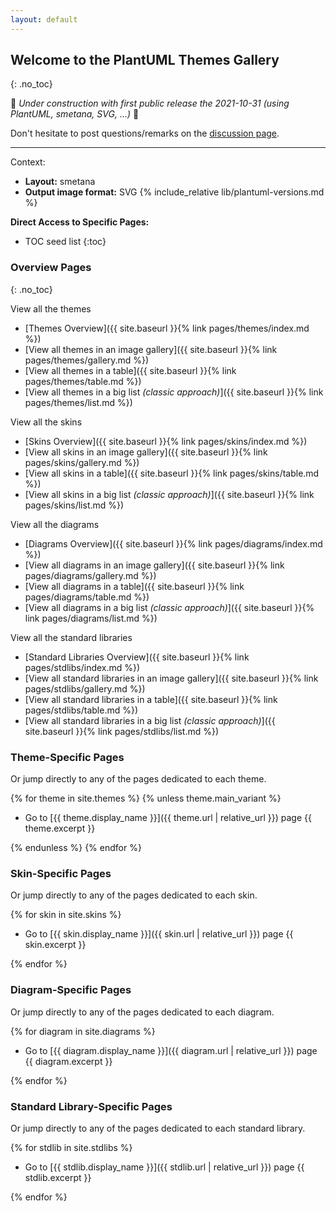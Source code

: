 ```yaml
---
layout: default
---
```

## Welcome to the PlantUML Themes Gallery
{: .no_toc}

🚧 _Under construction with first public release the 2021-10-31 (using PlantUML, smetana, SVG, ...)_ 🚧

Don't hesitate to post questions/remarks on the [discussion page](https://github.com/The-Lum/puml-themes-gallery/discussions).

---

Context:

- **Layout:** smetana
- **Output image format:** SVG
{% include_relative lib/plantuml-versions.md %}

**Direct Access to Specific Pages:**

* TOC seed list
{:toc}

### Overview Pages
{: .no_toc}

View all the themes

* [Themes Overview]({{ site.baseurl }}{% link pages/themes/index.md %})
* [View all themes in an image gallery]({{ site.baseurl }}{% link pages/themes/gallery.md %})
* [View all themes in a table]({{ site.baseurl }}{% link pages/themes/table.md %})
* [View all themes in a big list _(classic approach)_]({{ site.baseurl }}{% link pages/themes/list.md %})

View all the skins

* [Skins Overview]({{ site.baseurl }}{% link pages/skins/index.md %})
* [View all skins in an image gallery]({{ site.baseurl }}{% link pages/skins/gallery.md %})
* [View all skins in a table]({{ site.baseurl }}{% link pages/skins/table.md %})
* [View all skins in a big list _(classic approach)_]({{ site.baseurl }}{% link pages/skins/list.md %})

View all the diagrams

* [Diagrams Overview]({{ site.baseurl }}{% link pages/diagrams/index.md %})
* [View all diagrams in an image gallery]({{ site.baseurl }}{% link pages/diagrams/gallery.md %})
* [View all diagrams in a table]({{ site.baseurl }}{% link pages/diagrams/table.md %})
* [View all diagrams in a big list _(classic approach)_]({{ site.baseurl }}{% link pages/diagrams/list.md %})
 
View all the standard libraries

* [Standard Libraries Overview]({{ site.baseurl }}{% link pages/stdlibs/index.md %})
* [View all standard libraries in an image gallery]({{ site.baseurl }}{% link pages/stdlibs/gallery.md %})
* [View all standard libraries in a table]({{ site.baseurl }}{% link pages/stdlibs/table.md %})
* [View all standard libraries in a big list _(classic approach)_]({{ site.baseurl }}{% link pages/stdlibs/list.md %})

### Theme-Specific Pages

Or jump directly to any of the pages dedicated to each theme.

{% for theme in site.themes %}
{% unless theme.main_variant %}

* Go to [{{ theme.display_name }}]({{ theme.url | relative_url }}) page
  {{ theme.excerpt }}

{% endunless %}
{% endfor %}

### Skin-Specific Pages

Or jump directly to any of the pages dedicated to each skin.

{% for skin in site.skins %}

* Go to [{{ skin.display_name }}]({{ skin.url | relative_url }}) page
  {{ skin.excerpt }}

{% endfor %}

### Diagram-Specific Pages

Or jump directly to any of the pages dedicated to each diagram.

{% for diagram in site.diagrams %}

* Go to [{{ diagram.display_name }}]({{ diagram.url | relative_url }}) page
  {{ diagram.excerpt }}

{% endfor %}

### Standard Library-Specific Pages

Or jump directly to any of the pages dedicated to each standard library.

{% for stdlib in site.stdlibs %}

* Go to [{{ stdlib.display_name }}]({{ stdlib.url | relative_url }}) page
  {{ stdlib.excerpt }}

{% endfor %}
